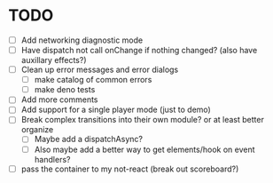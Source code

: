 

# TODO
- [ ] Add networking diagnostic mode
- [ ] Have dispatch not call onChange if nothing changed? (also have auxillary effects?)
- [ ] Clean up error messages and error dialogs
  - [ ] make catalog of common errors
  - [ ] make deno tests
- [ ] Add more comments
- [ ] Add support for a single player mode (just to demo)
- [ ] Break complex transitions into their own module? or at least better organize
  - [ ] Maybe add a dispatchAsync?
  - [ ] Also maybe add a better way to get elements/hook on event handlers?
- [ ] pass the container to my not-react (break out scoreboard?) 
